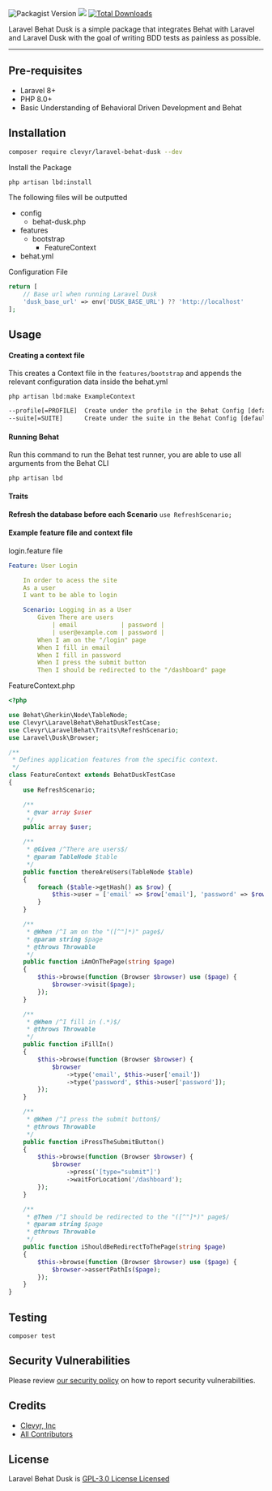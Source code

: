 ![Packagist Version](https://img.shields.io/packagist/v/clevyr/laravel-behat-dusk)
![](https://github.com/clevyr/laravel-behat-dusk/workflows/Run%20Tests/badge.svg?branch=master)
[![Total Downloads](https://img.shields.io/packagist/dt/clevyr/laravel-behat-dus.svg?style=flat-square)](https://packagist.org/packages/clevyr/laravel-behat-dusk)

Laravel Behat Dusk is a simple package that integrates
Behat with Laravel and Laravel Dusk with the goal of writing BDD tests
as painless as possible.

---

## Pre-requisites
- Laravel 8+
- PHP 8.0+
- Basic Understanding of Behavioral Driven Development and Behat

## Installation

```bash
composer require clevyr/laravel-behat-dusk --dev
```

Install the Package
```bash
php artisan lbd:install
```

The following files will be outputted
- config
    - behat-dusk.php
- features
    - bootstrap
        - FeatureContext
- behat.yml

Configuration File
```php
return [
    // Base url when running Laravel Dusk
    'dusk_base_url' => env('DUSK_BASE_URL') ?? 'http://localhost'
];
```

## Usage

#### Creating a context file
This creates a Context file in the `features/bootstrap` and appends the relevant
configuration data inside the behat.yml

`php artisan lbd:make ExampleContext`

```bash
--profile[=PROFILE]  Create under the profile in the Behat Config [default: "default"]
--suite[=SUITE]      Create under the suite in the Behat Config [default: "default"]
```

#### Running Behat
Run this command to run the Behat test runner, you are able to use all arguments from the Behat CLI

`php artisan lbd`

#### Traits
**Refresh the database before each Scenario**
`use RefreshScenario;`


#### Example feature file and context file

login.feature file
```yaml
Feature: User Login

    In order to acess the site
    As a user
    I want to be able to login

    Scenario: Logging in as a User
        Given There are users
            | email            | password |
            | user@example.com | password |
        When I am on the "/login" page
        When I fill in email
        When I fill in password
        When I press the submit button
        Then I should be redirected to the "/dashboard" page
```

FeatureContext.php
```php
<?php

use Behat\Gherkin\Node\TableNode;
use Clevyr\LaravelBehat\BehatDuskTestCase;
use Clevyr\LaravelBehat\Traits\RefreshScenario;
use Laravel\Dusk\Browser;

/**
 * Defines application features from the specific context.
 */
class FeatureContext extends BehatDuskTestCase
{
    use RefreshScenario;

    /**
     * @var array $user
     */
    public array $user;

    /**
     * @Given /^There are users$/
     * @param TableNode $table
     */
    public function thereAreUsers(TableNode $table)
    {
        foreach ($table->getHash() as $row) {
            $this->user = ['email' => $row['email'], 'password' => $row['password']];
        }
    }

    /**
     * @When /^I am on the "([^"]*)" page$/
     * @param string $page
     * @throws Throwable
     */
    public function iAmOnThePage(string $page)
    {
        $this->browse(function (Browser $browser) use ($page) {
            $browser->visit($page);
        });
    }

    /**
     * @When /^I fill in (.*)$/
     * @throws Throwable
     */
    public function iFillIn()
    {
        $this->browse(function (Browser $browser) {
            $browser
                ->type('email', $this->user['email'])
                ->type('password', $this->user['password']);
        });
    }

    /**
     * @When /^I press the submit button$/
     * @throws Throwable
     */
    public function iPressTheSubmitButton()
    {
        $this->browse(function (Browser $browser) {
            $browser
                ->press('[type="submit"]')
                ->waitForLocation('/dashboard');
        });
    }

    /**
     * @Then /^I should be redirected to the "([^"]*)" page$/
     * @param string $page
     * @throws Throwable
     */
    public function iShouldBeRedirectToThePage(string $page)
    {
        $this->browse(function (Browser $browser) use ($page) {
            $browser->assertPathIs($page);
        });
    }
}
```

## Testing
`composer test`

## Security Vulnerabilities
Please review [our security policy](../../security/policy) on how to report security vulnerabilities.

## Credits
- [Clevyr, Inc](https://clevyr.com)
- [All Contributors](../../contributors)

## License
Laravel Behat Dusk is [GPL-3.0 License Licensed](LICENSE.md)

